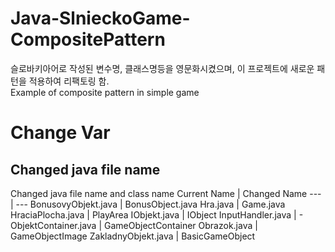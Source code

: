 # Java-SlnieckoGame-CompositePattern

슬로바키아어로 작성된 변수명, 클래스명등을 영문화시켰으며, 이 프로젝트에 새로운 패턴을 적용하여 리팩토링 함.  
Example of composite pattern in simple game

# Change Var

## Changed java file name
Changed java file name and class name
Current Name         | Changed Name
---                  | ---
BonusovyObjekt.java  | BonusObject.java
Hra.java             | Game.java
HraciaPlocha.java    | PlayArea
IObjekt.java         | IObject
InputHandler.java    | -
ObjektContainer.java | GameObjectContainer
Obrazok.java         | GameObjectImage
ZakladnyObjekt.java  | BasicGameObject
